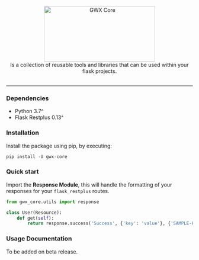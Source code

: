 <div align="center">
 <img alt="GWX Core" src="https://repository-images.githubusercontent.com/245329234/a1e78400-614a-11ea-9463-d54c4a260e90" width="300px" height="150px" />
</div>

<div align="center">
Is a collection of reusable tools and libraries that can be used within your flask projects.
</div>
<br />

---

### Dependencies
- Python 3.7^
- Flask Restplus 0.13^


### Installation
Install the package using pip, by executing:
```python
pip install -U gwx-core
```

### Quick start


Import the **Response Module**, this will handle the formatting of your responses for your `flask_restplus` routes. 
```python
from gwx_core.utils import response

class User(Resource):
    def get(self):
        return response.success('Success', {'key': 'value'}, {'SAMPLE-HEADER': 'header value'})
```

### Usage Documentation
To be added on beta release.



